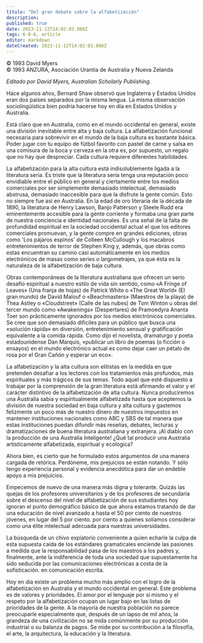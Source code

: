 ```yaml
---
título: "Del gran debate sobre la alfabetización"
description: 
published: true
date: 2023-11-12T14:02:03.086Z
tags: 6-0-6, article
editor: markdown
dateCreated: 2023-11-12T14:02:03.086Z
---
```


<p class="v-card v-sheet theme--light grey lighten-3 px-2 py-1">© 1993 David Myers<br>© 1993 ANZURA, Asociación Urantia de Australia y Nueva Zelanda</p>


_Editado por David Myers, Australian Scholarly Publishing._

Hace algunos años, Bernard Shaw observó que Inglaterra y Estados Unidos eran dos países separados por la misma lengua. La misma observación sociolingüística bien podría hacerse hoy en día en Estados Unidos y Australia.

Está claro que en Australia, como en el mundo occidental en general, existe una división inevitable entre alta y baja cultura. La alfabetización funcional necesaria para sobrevivir en el mundo de la baja cultura es bastante básica. Poder jugar con tu equipo de fútbol favorito con pastel de carne y salsa en una comisura de la boca y cerveza en la otra es, por supuesto, un regalo que no hay que despreciar. Cada cultura requiere diferentes habilidades.

La alfabetización para la alta cultura está indisolublemente ligada a la literatura seria. Es triste que la literatura seria tenga una reputación poco envidiable entre el público en general y ciertamente entre los medios comerciales por ser simplemente demasiado intelectual, demasiado abstrusa, demasiado inaccesible para que la disfrute la gente común. Esto no siempre fue así en Australia. En la edad de oro literaria de la década de 1890, la literatura de Henry Lawson, Banjo Patterson y Steele Rudd era eminentemente accesible para la gente corriente y formaba una gran parte de nuestra conciencia e identidad nacionales. Es una señal de la falta de profundidad espiritual en la sociedad occidental actual el que los editores comerciales promuevan, y la gente compre en grandes ediciones, obras como 'Los pájaros espinos' de Colleen McCullough y los macabros entretenimientos de terror de Stephen King y, además, que obras como estas encuentran su camino casi automáticamente en los medios electrónicos de masas como series o largometrajes, ya que ésta es la naturaleza de la alfabetización de baja cultura.

Obras contemporáneas de la literatura australiana que ofrecen un serio desafío espiritual a nuestro estilo de vida sin sentido, como «A Fringe of Leaves» (Una franja de hojas) de Patrick White o «The Great World» (El gran mundo) de David Malouf o «Beachmasters» (Maestros de la playa) de Thea Astley o «Cloudstreet» (Calle de las nubes) de Tom Winton u obras del tercer mundo como «Awakenings» (Despertares) de Pramoedyra Ananta Toer son prácticamente ignorados por los medios electrónicos comerciales. Se cree que son demasiado difíciles para un público que busca una «solución rápida» en diversión, entretenimiento sensual y gratificación equivalente a la comida rápida. Como dijo el novelista, dramaturgo y poeta estadounidense Dan Marquis, «publicar un libro de poemas (o ficción o ensayos) en el mundo electrónico actual es como dejar caer un pétalo de rosa por el Gran Cañón y esperar un eco».

La alfabetización y la alta cultura son elitistas en la medida en que pretenden desafiar a los lectores con los tratamientos más profundos, más espirituales y más trágicos de sus temas. Todo aquel que esté dispuesto a trabajar por la comprensión de la gran literatura está afirmando el valor y el carácter distintivo de la alfabetización de alta cultura. Nunca produciremos una Australia sabia y espiritualmente alfabetizada hasta que aceptemos la división de nuestra sociedad en baja cultura y alta cultura y gastemos felizmente un poco más de nuestro dinero de nuestros impuestos en mantener instituciones nacionales como ABC y SBS de tal manera que estas instituciones puedan difundir más reseñas, debates, lecturas y dramatizaciones de buena literatura australiana y extranjera. ¡Al diablo con la producción de una Australia Inteligente! ¿Qué tal producir una Australia artísticamente alfabetizada, espiritual y ecológica?

Ahora bien, es cierto que he formulado estos argumentos de una manera cargada de retórica. Perdóneme, mis prejuicios se están notando. Y sólo tengo experiencia personal y evidencia anecdótica para dar un endeble apoyo a mis prejuicios.

Empecemos de nuevo de una manera más digna y tolerante. Quizás las quejas de los profesores universitarios y de los profesores de secundaria sobre el descenso del nivel de alfabetización de sus estudiantes hoy ignoran el punto demográfico básico de que ahora estamos tratando de dar una educación de nivel avanzado a hasta el 50 por ciento de nuestros jóvenes, en lugar del 5 por ciento. por ciento a quienes solíamos considerar como una élite intelectual adecuada para nuestras universidades.

La búsqueda de un chivo expiatorio conveniente a quien echarle la culpa de esta supuesta caída de los estándares gramaticales enciende las pasiones a medida que la responsabilidad pasa de los maestros a los padres y, finalmente, ante la indiferencia de toda una sociedad que supuestamente ha sido seducida por las comunicaciones electrónicas a costa de la sofisticación. en comunicación escrita.

Hoy en día existe un problema mucho más amplio con el logro de la alfabetización en Australia y el mundo occidental en general. Este problema es de valores y prioridades. El amor por el lenguaje por sí mismo y el respeto por la alfabetización ocupan un lugar bajo en las listas de prioridades de la gente. A la mayoría de nuestra población no parece preocuparle especialmente que, después de un lapso de mil años, la grandeza de una civilización no se mida comúnmente por su producción industrial o su balanza de pagos. Se mide por su contribución a la filosofía, el arte, la arquitectura, la educación y la literatura.

